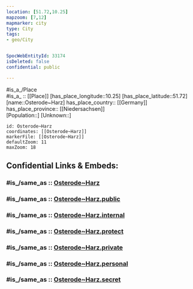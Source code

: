 ```yaml
---
location: [51.72,10.25] 
mapzoom: [7,12] 
mapmarker: city 
type: City
tags:
- geo/City


SpocWebEntityId: 33174
isDeleted: false
confidential: public

---
```

#is_a_/Place  
#is_a_ :: [[Place]] 
[has_place_longitude::10.25] 
[has_place_latitude::51.72] 
[name::Osterode~Harz] 
has_place_country:: [[Germany]]  
has_place_province:: [[Niedersachsen]]  
[Population::] 
[Unknown::] 


```leaflet
id: Osterode~Harz
coordinates: [[Osterode~Harz]] 
markerFile: [[Osterode~Harz]] 
defaultZoom: 11 
maxZoom: 18
```


## Confidential Links & Embeds: 

### #is_/same_as :: [Osterode~Harz](/_Standards/Earth/Continent/Europe/Europe~Central/Germany/Germany~West/Niedersachsen/counties~Niedersachsen/Osterode~Harz.md) 

### #is_/same_as :: [Osterode~Harz.public](/_public/Earth/Continent/Europe/Europe~Central/Germany/Germany~West/Niedersachsen/counties~Niedersachsen/Osterode~Harz.public.md) 

### #is_/same_as :: [Osterode~Harz.internal](/_internal/Earth/Continent/Europe/Europe~Central/Germany/Germany~West/Niedersachsen/counties~Niedersachsen/Osterode~Harz.internal.md) 

### #is_/same_as :: [Osterode~Harz.protect](/_protect/Earth/Continent/Europe/Europe~Central/Germany/Germany~West/Niedersachsen/counties~Niedersachsen/Osterode~Harz.protect.md) 

### #is_/same_as :: [Osterode~Harz.private](/_private/Earth/Continent/Europe/Europe~Central/Germany/Germany~West/Niedersachsen/counties~Niedersachsen/Osterode~Harz.private.md) 

### #is_/same_as :: [Osterode~Harz.personal](/_personal/Earth/Continent/Europe/Europe~Central/Germany/Germany~West/Niedersachsen/counties~Niedersachsen/Osterode~Harz.personal.md) 

### #is_/same_as :: [Osterode~Harz.secret](/_secret/Earth/Continent/Europe/Europe~Central/Germany/Germany~West/Niedersachsen/counties~Niedersachsen/Osterode~Harz.secret.md)

